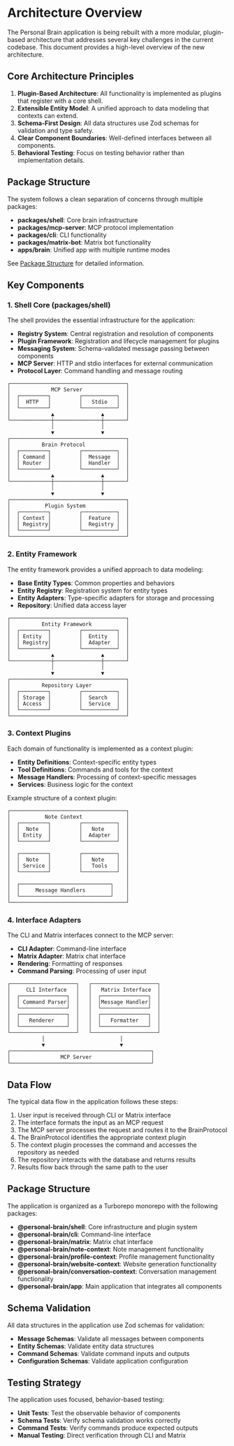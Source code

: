 # Architecture Overview

The Personal Brain application is being rebuilt with a more modular, plugin-based architecture that addresses several key challenges in the current codebase. This document provides a high-level overview of the new architecture.

## Core Architecture Principles

1. **Plugin-Based Architecture**: All functionality is implemented as plugins that register with a core shell.
2. **Extensible Entity Model**: A unified approach to data modeling that contexts can extend.
3. **Schema-First Design**: All data structures use Zod schemas for validation and type safety.
4. **Clear Component Boundaries**: Well-defined interfaces between all components.
5. **Behavioral Testing**: Focus on testing behavior rather than implementation details.

## Package Structure

The system follows a clean separation of concerns through multiple packages:

- **packages/shell**: Core brain infrastructure
- **packages/mcp-server**: MCP protocol implementation  
- **packages/cli**: CLI functionality
- **packages/matrix-bot**: Matrix bot functionality
- **apps/brain**: Unified app with multiple runtime modes

See [Package Structure](./architecture/package-structure.md) for detailed information.

## Key Components

### 1. Shell Core (packages/shell)

The shell provides the essential infrastructure for the application:

- **Registry System**: Central registration and resolution of components
- **Plugin Framework**: Registration and lifecycle management for plugins
- **Messaging System**: Schema-validated message passing between components
- **MCP Server**: HTTP and stdio interfaces for external communication
- **Protocol Layer**: Command handling and message routing

```
┌─────────────────────────────────────┐
│             MCP Server              │
│  ┌─────────┐         ┌───────────┐  │
│  │  HTTP   │         │   Stdio   │  │
│  └─────────┘         └───────────┘  │
│             ▲               ▲       │
└─────────────┼───────────────┼───────┘
              │               │
              ▼               ▼
┌─────────────────────────────────────┐
│          Brain Protocol             │
│  ┌─────────┐         ┌───────────┐  │
│  │ Command │         │  Message  │  │
│  │ Router  │         │  Handler  │  │
│  └─────────┘         └───────────┘  │
│             ▲               ▲       │
└─────────────┼───────────────┼───────┘
              │               │
              ▼               ▼
┌─────────────────────────────────────┐
│           Plugin System             │
│  ┌─────────┐         ┌───────────┐  │
│  │ Context │         │  Feature  │  │
│  │ Registry│         │  Registry │  │
│  └─────────┘         └───────────┘  │
└─────────────────────────────────────┘
```

### 2. Entity Framework

The entity framework provides a unified approach to data modeling:

- **Base Entity Types**: Common properties and behaviors
- **Entity Registry**: Registration system for entity types
- **Entity Adapters**: Type-specific adapters for storage and processing
- **Repository**: Unified data access layer

```
┌─────────────────────────────────────┐
│          Entity Framework           │
│  ┌─────────┐         ┌───────────┐  │
│  │ Entity  │         │  Entity   │  │
│  │ Registry│         │  Adapter  │  │
│  └─────────┘         └───────────┘  │
│             ▲               ▲       │
└─────────────┼───────────────┼───────┘
              │               │
              ▼               ▼
┌─────────────────────────────────────┐
│          Repository Layer           │
│  ┌─────────┐         ┌───────────┐  │
│  │ Storage │         │  Search   │  │
│  │ Access  │         │  Service  │  │
│  └─────────┘         └───────────┘  │
└─────────────────────────────────────┘
```

### 3. Context Plugins

Each domain of functionality is implemented as a context plugin:

- **Entity Definitions**: Context-specific entity types
- **Tool Definitions**: Commands and tools for the context
- **Message Handlers**: Processing of context-specific messages
- **Services**: Business logic for the context

Example structure of a context plugin:

```
┌─────────────────────────────────────┐
│           Note Context              │
│  ┌─────────┐         ┌───────────┐  │
│  │  Note   │         │   Note    │  │
│  │ Entity  │         │  Adapter  │  │
│  └─────────┘         └───────────┘  │
│                                     │
│  ┌─────────┐         ┌───────────┐  │
│  │  Note   │         │   Note    │  │
│  │ Service │         │   Tools   │  │
│  └─────────┘         └───────────┘  │
│                                     │
│  ┌─────────────────────────────┐    │
│  │     Message Handlers        │    │
│  └─────────────────────────────┘    │
└─────────────────────────────────────┘
```

### 4. Interface Adapters

The CLI and Matrix interfaces connect to the MCP server:

- **CLI Adapter**: Command-line interface
- **Matrix Adapter**: Matrix chat interface
- **Rendering**: Formatting of responses
- **Command Parsing**: Processing of user input

```
┌─────────────────────┐   ┌─────────────────────┐
│     CLI Interface   │   │   Matrix Interface  │
│  ┌───────────────┐  │   │  ┌───────────────┐  │
│  │ Command Parser│  │   │  │Message Handler│  │
│  └───────────────┘  │   │  └───────────────┘  │
│  ┌───────────────┐  │   │  ┌───────────────┐  │
│  │   Renderer    │  │   │  │   Formatter   │  │
│  └───────────────┘  │   │  └───────────────┘  │
└─────────────────────┘   └─────────────────────┘
           │                        │
           ▼                        ▼
┌─────────────────────────────────────────────┐
│                MCP Server                   │
└─────────────────────────────────────────────┘
```

## Data Flow

The typical data flow in the application follows these steps:

1. User input is received through CLI or Matrix interface
2. The interface formats the input as an MCP request
3. The MCP server processes the request and routes it to the BrainProtocol
4. The BrainProtocol identifies the appropriate context plugin
5. The context plugin processes the command and accesses the repository as needed
6. The repository interacts with the database and returns results
7. Results flow back through the same path to the user

## Package Structure

The application is organized as a Turborepo monorepo with the following packages:

- **@personal-brain/shell**: Core infrastructure and plugin system
- **@personal-brain/cli**: Command-line interface
- **@personal-brain/matrix**: Matrix chat interface
- **@personal-brain/note-context**: Note management functionality
- **@personal-brain/profile-context**: Profile management functionality
- **@personal-brain/website-context**: Website generation functionality
- **@personal-brain/conversation-context**: Conversation management functionality
- **@personal-brain/app**: Main application that integrates all components

## Schema Validation

All data structures in the application use Zod schemas for validation:

- **Message Schemas**: Validate all messages between components
- **Entity Schemas**: Validate entity data structures
- **Command Schemas**: Validate command inputs and outputs
- **Configuration Schemas**: Validate application configuration

## Testing Strategy

The application uses focused, behavior-based testing:

- **Unit Tests**: Test the observable behavior of components
- **Schema Tests**: Verify schema validation works correctly
- **Command Tests**: Verify commands produce expected outputs
- **Manual Testing**: Direct verification through CLI and Matrix
